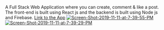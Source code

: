 A Full Stack Web Application where you can create, comment & like a post. The front-end is built using React js and the backend is built using Node js and Firebase. [Link to the App](https://social-blaze.web.app/) 
<a href="https://ibb.co/JKWqD64"><img src="https://i.ibb.co/c1Kw4fH/Screen-Shot-2019-11-11-at-7-39-55-PM.png" alt="Screen-Shot-2019-11-11-at-7-39-55-PM" border="0"></a>
<a href="https://ibb.co/Jk0c2z6"><img src="https://i.ibb.co/ggHrwDq/Screen-Shot-2019-11-11-at-7-39-29-PM.png" alt="Screen-Shot-2019-11-11-at-7-39-29-PM" border="0"></a>
